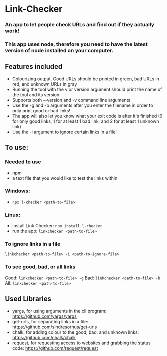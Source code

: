 # Link-Checker

### An app to let people check URLs and find out if they actually work!

### This app uses node, therefore you need to have the latest version of node installed on your computer.

## Features included

-   Colourizing output. Good URLs should be printed in green, bad URLs in red, and unknown URLs in gray
-   Running the tool with the v or version argument should print the name of the tool and its version
-   Supports both --version and -v command line arguments
-   Use the -g and -b arguments after you enter the filename in order to only print good or bad links!
-   The app will also let you know what your exit code is after it's finished (0 for only good links, 1 for at least 1 bad link, and 2 for at least 1 unknown link)
-   Use the -i argument to ignore certain links in a file!

## To use:

### Needed to use

-   npm
-   a text file that you would like to test the links within

### Windows:
- `npx l-checker <path-to-file>`

### Linux:

-   install Link Checker: `npm install l-checker`
-   run the app: `linkchecker <path-to-file>`

### To ignore links in a file

`linkchecker <path-to-file> -i <path-to-ignore-file>`

### To see good, bad, or all links

Good: `linkchecker <path-to-file> -g`
Bad: `linkchecker <path-to-file> -b`
All: `linkchecker <path-to-file>`

## Used Libraries

-   yargs, for using arguments in the cli program: https://github.com/yargs/yargs
-   get-urls, for separating links in a file: https://github.com/sindresorhus/get-urls
-   chalk, for adding colour to the good, bad, and unknown links: https://github.com/chalk/chalk
-   request, for requesting access to websites and grabbing the status code: https://github.com/request/request
